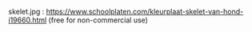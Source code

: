 skelet.jpg : https://www.schoolplaten.com/kleurplaat-skelet-van-hond-i19660.html (free for non-commercial use)
